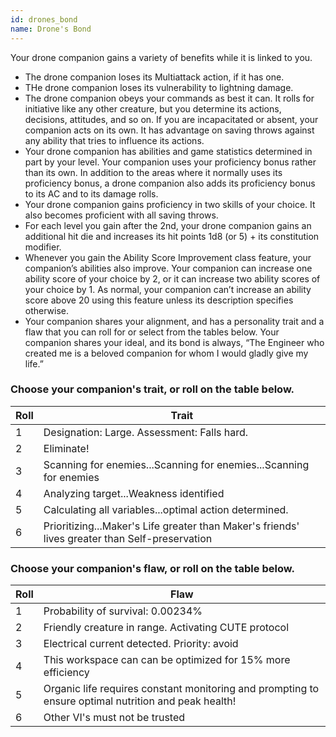 ```yaml
---
id: drones_bond
name: Drone's Bond
---
```

Your drone companion gains a variety of benefits while it is linked to you.

* The drone companion loses its Multiattack action, if it has one.
* THe drone companion loses its vulnerability to lightning damage.
* The drone companion obeys your commands as best it can. It rolls for initiative like any other creature, but you
  determine its actions, decisions, attitudes, and so on. If you are incapacitated or absent, your companion acts on its
  own. It has advantage on saving throws against any ability that tries to influence its actions.
* Your drone companion has abilities and game statistics determined in part by your level. Your companion uses your
  proficiency bonus rather than its own. In addition to the areas where it normally uses its proficiency bonus, a drone
  companion also adds its proficiency bonus to its AC and to its damage rolls.
* Your drone companion gains proficiency in two skills of your choice. It also becomes proficient with all saving throws.
* For each level you gain after the 2nd, your drone companion gains an additional hit die and increases its hit points 1d8 (or 5) + its constitution modifier.
* Whenever you gain the Ability Score Improvement class feature, your companion’s abilities also improve. Your companion
  can increase one ability score of your choice by 2, or it can increase two ability scores of your choice by 1. As
  normal, your companion can’t increase an ability score above 20 using this feature unless its description specifies
  otherwise.
* Your companion shares your alignment, and has a personality trait and a flaw that you can roll for or select from the
  tables below. Your companion shares your ideal, and its bond is always, “The Engineer who created me is a beloved
  companion for whom I would gladly give my life.”


### Choose your companion's trait, or roll on the table below.


Roll | Trait
--- | ---
1 | Designation: Large. Assessment: Falls hard.
2 | Eliminate!
3 | Scanning for enemies...Scanning for enemies...Scanning for enemies
4 | Analyzing target...Weakness identified
5 | Calculating all variables...optimal action determined.
6 | Prioritizing...Maker's Life greater than Maker's friends' lives greater than Self-preservation


### Choose your companion's flaw, or roll on the table below.

Roll | Flaw
--- | ---
1 | Probability of survival: 0.00234%
2 | Friendly creature in range. Activating CUTE protocol
3 | Electrical current detected. Priority: avoid
4 | This workspace can can be optimized for 15% more efficiency
5 | Organic life requires constant monitoring and prompting to ensure optimal nutrition and peak health!
6 | Other VI's must not be trusted
